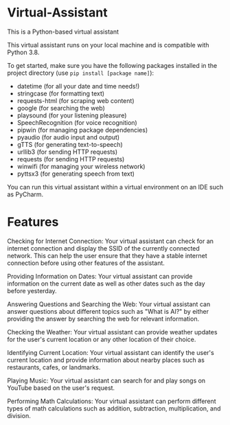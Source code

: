 # Virtual-Assistant

This is a Python-based virtual assistant 

This virtual assistant runs on your local machine and is compatible with Python 3.8.

To get started, make sure you have the following packages installed in the project directory (use `pip install [package name]`):
- datetime (for all your date and time needs!)
- stringcase (for formatting text)
- requests-html (for scraping web content)
- google (for searching the web)
- playsound (for your listening pleasure)
- SpeechRecognition (for voice recognition)
- pipwin (for managing package dependencies)
- pyaudio (for audio input and output)
- gTTS (for generating text-to-speech)
- urllib3 (for sending HTTP requests)
- requests (for sending HTTP requests)
- winwifi (for managing your wireless network)
- pyttsx3 (for generating speech from text)

You can run this virtual assistant within a virtual environment on an IDE such as PyCharm.


# Features 

Checking for Internet Connection: Your virtual assistant can check for an internet connection and display the SSID of the currently connected network. This can help the user ensure that they have a stable internet connection before using other features of the assistant.

Providing Information on Dates: Your virtual assistant can provide information on the current date as well as other dates such as the day before yesterday. 

Answering Questions and Searching the Web: Your virtual assistant can answer questions about different topics such as "What is AI?" by either providing the answer by searching the web for relevant information.

Checking the Weather: Your virtual assistant can provide weather updates for the user's current location or any other location of their choice.

Identifying Current Location: Your virtual assistant can identify the user's current location and provide information about nearby places such as restaurants, cafes, or landmarks.

Playing Music: Your virtual assistant can search for and play songs on YouTube based on the user's request.

Performing Math Calculations: Your virtual assistant can perform different types of math calculations such as addition, subtraction, multiplication, and division.

